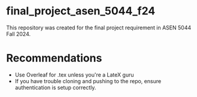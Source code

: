 # final_project_asen_5044_f24
This repository was created for the final project requirement in ASEN 5044 Fall 2024.

# Recommendations
- Use Overleaf for .tex unless you're a LateX guru
- If you have trouble cloning and pushing to the repo, ensure authentication is setup correctly. 
